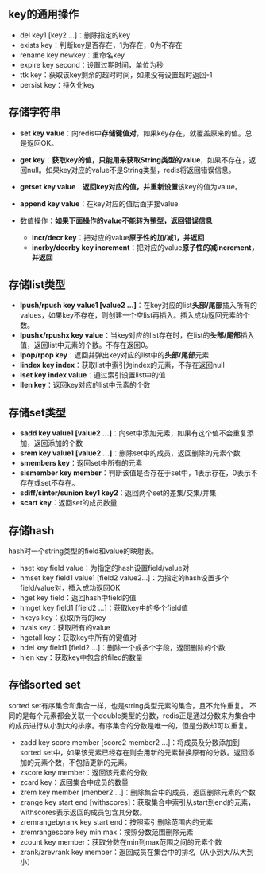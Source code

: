 ## key的通用操作
* del key1 [key2 ...]：删除指定的key
* exists key：判断key是否存在，1为存在，0为不存在
* rename key newkey：重命名key
* expire key second：设置过期时间，单位为秒
* ttk key：获取该key剩余的超时时间，如果没有设置超时返回-1
* persist key：持久化key


## 存储字符串
* **set key value**：向redis中**存储键值对**，如果key存在，就覆盖原来的值。总是返回OK。
* **get key**：**获取key的值，只能用来获取String类型的value**，如果不存在，返回null。如果key对应的value不是String类型，redis将返回错误信息。
* **getset key value**：**返回key对应的值，并重新设置**该key的值为value。
* **append key value**：在key对应的值后面拼接value

* 数值操作：**如果下面操作的value不能转为整型，返回错误信息**
    * **incr/decr key**：把对应的value**原子性的加/减1，并返回**
    * **incrby/decrby key increment**：把对应的value**原子性的减increment，并返回**

## 存储list类型
* **lpush/rpush key value1 [value2 ...]**：在key对应的list**头部/尾部**插入所有的values，如果key不存在，则创建一个空list再插入。插入成功返回元素的个数。
* **lpushx/rpushx key value**：当key对应的list存在时，在list的**头部/尾部**插入值，返回list中元素的个数。不存在返回0。
* **lpop/rpop key**：返回并弹出key对应的list中的**头部/尾部**元素
* **lindex key index**：获取list中索引为index的元素，不存在返回null
* **lset key index value**：通过索引设置list中的值
* **llen key**：返回key对应的list中元素的个数

## 存储set类型
* **sadd key value1 [value2 ...]**：向set中添加元素，如果有这个值不会重复添加，返回添加的个数
* **srem key value1 [value2 ...]**：删除set中的成员，返回删除的元素个数
* **smembers key**：返回set中所有的元素
* **sismember key member**：判断该值是否存在于set中，1表示存在，0表示不存在或set不存在。
* **sdiff/sinter/sunion key1 key2**：返回两个set的差集/交集/并集
* **scart key**：返回set的成员数量

## 存储hash
hash时一个string类型的field和value的映射表。
* hset key field value：为指定的hash设置field/value对
* hmset key field1 value1 [field2 value2...]：为指定的hash设置多个field/value对，插入成功返回OK
* hget key field：返回hash中field的值
* hmget key field1 [field2 ...]：获取key中的多个field值
* hkeys key：获取所有的key
* hvals key：获取所有的value
* hgetall key：获取key中所有的键值对
* hdel key field1 [field2 ...]：删除一个或多个字段，返回删除的个数
* hlen key：获取key中包含的filed的数量

## 存储sorted set
sorted set有序集合和集合一样，也是string类型元素的集合，且不允许重复。
不同的是每个元素都会关联一个double类型的分数，redis正是通过分数来为集合中的成员进行从小到大的排序。有序集合的分数是唯一的，但是分数却可以重复。
* zadd key score member [score2 member2 ...]：将成员及分数添加到sorted set中，如果该元素已经存在则会用新的元素替换原有的分数。返回添加的元素个数，不包括更新的元素。
* zscore key member：返回该元素的分数
* zcard key：返回集合中成员的数量
* zrem key member [menber2 ...]：删除集合中的成员，返回删除元素的个数
* zrange key start end [withscores]：获取集合中索引从start到end的元素，withscores表示返回的成员包含其分数。
* zremrangebyrank key start end：按照索引删除范围内的元素
* zremrangescore key min max：按照分数范围删除元素
* zcount key member：获取分数在min到max范围之间的元素个数
* zrank/zrevrank key member：返回成员在集合中的排名（从小到大/从大到小）
